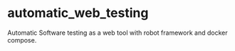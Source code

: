 # automatic_web_testing
Automatic Software testing as a web tool with robot framework and docker compose.
